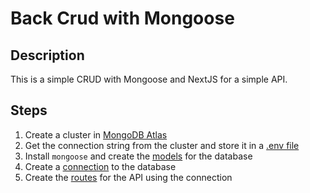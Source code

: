 # Back Crud with Mongoose

## Description

This is a simple CRUD with Mongoose and NextJS for a simple API.

## Steps

1. Create a cluster in [MongoDB Atlas](https://cloud.mongodb.com/)
2. Get the connection string from the cluster and store it in a [.env file](/.env.example)
3. Install `mongoose` and create the [models](/models) for the database
4. Create a [connection](/lib/dbConnect.js) to the database
5. Create the [routes](/pages/api/) for the API using the connection